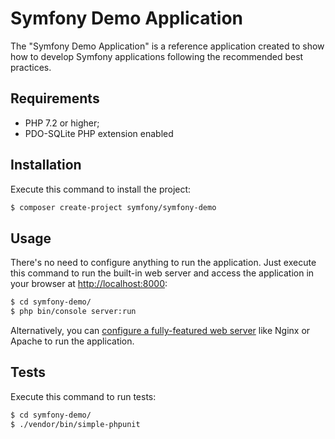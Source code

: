 Symfony Demo Application
========================

The "Symfony Demo Application" is a reference application created to show how
to develop Symfony applications following the recommended best practices.

Requirements
------------

  * PHP 7.2 or higher;
  * PDO-SQLite PHP extension enabled

Installation
------------

Execute this command to install the project:

```bash
$ composer create-project symfony/symfony-demo
```

Usage
-----

There's no need to configure anything to run the application. Just execute this
command to run the built-in web server and access the application in your
browser at <http://localhost:8000>:

```bash
$ cd symfony-demo/
$ php bin/console server:run
```

Alternatively, you can [configure a fully-featured web server][2] like Nginx
or Apache to run the application.

Tests
-----

Execute this command to run tests:

```bash
$ cd symfony-demo/
$ ./vendor/bin/simple-phpunit
```

[1]: https://symfony.com/doc/current/reference/requirements.html
[2]: https://symfony.com/doc/current/cookbook/configuration/web_server_configuration.html
